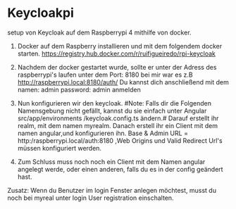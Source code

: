 # Keycloakpi

setup von Keycloak auf dem Raspberrypi 4 mithilfe von docker.

1. Docker auf dem Raspberry installieren und mit dem folgendem docker starten.
     https://registry.hub.docker.com/r/ruifigueiredo/rpi-keycloak

2. Nachdem der docker gestartet wurde, sollte er unter der Adress des raspberrypi's laufen unter dem Port: 8180 bei mir war es z.B http://raspberrypi.local:8180/auth/
   Du kannst dich anschließend mit dem namen: admin password: admin anmelden

3. Nun konfigurieren wir den keycloak. #Note: Falls dir die Folgenden Namensgebung nicht gefällt, kannst du sie einfach unter Angular src/app/environments   /keycloak.config.ts ändern.# Darauf erstellt ihr realm, mit dem namen myrealm. Danach erstell ihr ein Client mit dem namen angular,und konfigurieren ihn.   Base & Admin URL = http:/raspberrypi.local/auth:8180 ,Web Origins und Valid Redirect Url's müssen konfiguriert werden.
4. Zum Schluss muss noch noch ein Client mit dem Namen angular angelegt werde, oder einen anderen, falls du es in der config geändert hast.

Zusatz: Wenn du Benutzer im login Fenster anlegen möchtest, musst du noch bei myreal unter login User registration einschalten.
